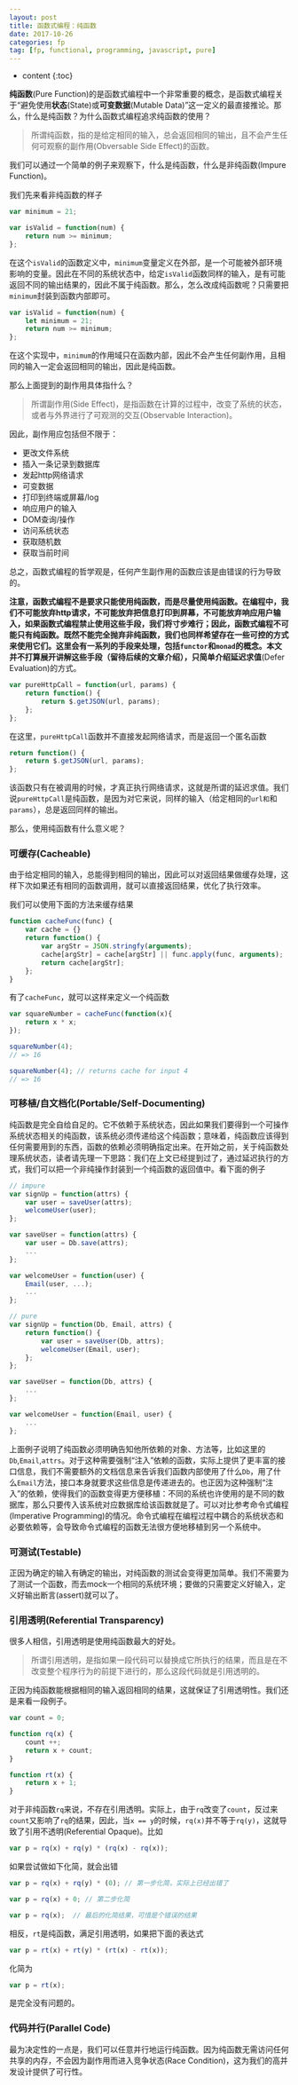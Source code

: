 ```yaml
---
layout: post
title: 函数式编程：纯函数
date: 2017-10-26
categories: fp
tag: [fp, functional, programming, javascript, pure]
---
```

* content
{:toc}

**纯函数**(Pure Function)的是函数式编程中一个非常重要的概念，是函数式编程关于“避免使用**状态**(State)或**可变数据**(Mutable Data)”这一定义的最直接推论。那么，什么是纯函数？为什么函数式编程追求纯函数的使用？


>所谓纯函数，指的是给定相同的输入，总会返回相同的输出，且不会产生任何可观察的副作用(Obversable Side Effect)的函数。

我们可以通过一个简单的例子来观察下，什么是纯函数，什么是非纯函数(Impure Function)。

我们先来看非纯函数的样子

```javascript
var minimum = 21;

var isValid = function(num) {
	return num >= minimum;
};
```
在这个```isValid```的函数定义中，```minimum```变量定义在外部，是一个可能被外部环境影响的变量。因此在不同的系统状态中，给定```isValid```函数同样的输入，是有可能返回不同的输出结果的，因此不属于纯函数。那么，怎么改成纯函数呢？只需要把```minimum```封装到函数内部即可。

```javascript
var isValid = function(num) {
	let minimum = 21;
	return num >= minimum;
};
```
在这个实现中，```minimum```的作用域只在函数内部，因此不会产生任何副作用，且相同的输入一定会返回相同的输出，因此是纯函数。

那么上面提到的副作用具体指什么？

>所谓副作用(Side Effect)，是指函数在计算的过程中，改变了系统的状态，或者与外界进行了可观测的交互(Observable Interaction)。

因此，副作用应包括但不限于：
- 更改文件系统
- 插入一条记录到数据库
- 发起http网络请求
- 可变数据
- 打印到终端或屏幕/log
- 响应用户的输入
- DOM查询/操作
- 访问系统状态
- 获取随机数
- 获取当前时间

总之，函数式编程的哲学观是，任何产生副作用的函数应该是由错误的行为导致的。

**注意，函数式编程不是要求只能使用纯函数，而是尽量使用纯函数。**在编程中，我们不可能放弃http请求，不可能放弃把信息打印到屏幕，不可能放弃响应用户输入，如果函数式编程禁止使用这些手段，我们将寸步难行；因此，函数式编程不可能只有纯函数。**既然不能完全抛弃非纯函数，我们也同样希望存在一些可控的方式来使用它们**。这里会有一系列的手段来处理，包括```functor```和```monad```的概念。本文并不打算展开讲解这些手段（留待后续的文章介绍），只简单介绍**延迟求值**(Defer Evaluation)的方式。

```javascript
var pureHttpCall = function(url, params) {
	return function() {
		return $.getJSON(url, params);
	};
};
```
在这里，```pureHttpCall```函数并不直接发起网络请求，而是返回一个匿名函数

```javascript
return function() {
	return $.getJSON(url, params);
};
```
该函数只有在被调用的时候，才真正执行网络请求，这就是所谓的延迟求值。我们说```pureHttpCall```是纯函数，是因为对它来说，同样的输入（给定相同的```url和```和```params```），总是返回同样的输出。

那么，使用纯函数有什么意义呢？

### 可缓存(Cacheable)
由于给定相同的输入，总能得到相同的输出，因此可以对返回结果做缓存处理，这样下次如果还有相同的函数调用，就可以直接返回结果，优化了执行效率。

我们可以使用下面的方法来缓存结果

```javascript
function cacheFunc(func) {
	var cache = {}
	return function() {
		var argStr = JSON.stringfy(arguments);
		cache[argStr] = cache[argStr] || func.apply(func, arguments);
		return cache[argStr];
	};
}
```

有了```cacheFunc```，就可以这样来定义一个纯函数

```javascript
var squareNumber = cacheFunc(function(x){
	return x * x;
});

squareNumber(4);
// => 16

squareNumber(4); // returns cache for input 4
// => 16
```

### 可移植/自文档化(Portable/Self-Documenting)
纯函数是完全自给自足的。它不依赖于系统状态，因此如果我们要得到一个可操作系统状态相关的纯函数，该系统必须传递给这个纯函数；意味着，纯函数应该得到任何需要用到的东西，函数的依赖必须明确指定出来。在开始之前，关于纯函数处理系统状态，读者请先理一下思路：我们在上文已经提到过了，通过延迟执行的方式，我们可以把一个非纯操作封装到一个纯函数的返回值中。看下面的例子

```javascript
// impure
var signUp = function(attrs) {
	var user = saveUser(attrs);
	welcomeUser(user);
};

var saveUser = function(attrs) {
	var user = Db.save(attrs);
	...
};

var welcomeUser = function(user) {
	Email(user, ...);
	...
};
```

```javascript
// pure
var signUp = function(Db, Email, attrs) {
	return function() {
		var user = saveUser(Db, attrs);
		welcomeUser(Email, user);
	};
};

var saveUser = function(Db, attrs) {
	...
};

var welcomeUser = function(Email, user) {
	...
};
```
上面例子说明了纯函数必须明确告知他所依赖的对象、方法等，比如这里的```Db```,```Email```,```attrs```。对于这种需要强制“注入”依赖的函数，实际上提供了更丰富的接口信息，我们不需要额外的文档信息来告诉我们函数内部使用了什么```Db```，用了什么```Email```方法，接口本身就要求这些信息是传递进去的。也正因为这种强制“注入”的依赖，使得我们的函数变得更方便移植：不同的系统也许使用的是不同的数据库，那么只要传入该系统对应数据库给该函数就是了。可以对比参考命令式编程(Imperative Programming)的情况。命令式编程在编程过程中耦合的系统状态和必要依赖等，会导致命令式编程的函数无法很方便地移植到另一个系统中。

### 可测试(Testable)
正因为确定的输入有确定的输出，对纯函数的测试会变得更加简单。我们不需要为了测试一个函数，而去mock一个相同的系统环境；要做的只需要定义好输入，定义好输出断言(assert)就可以了。

### 引用透明(Referential Transparency)
很多人相信，引用透明是使用纯函数最大的好处。
>所谓引用透明，是指如果一段代码可以替换成它所执行的结果，而且是在不改变整个程序行为的前提下进行的，那么这段代码就是引用透明的。

正因为纯函数能根据相同的输入返回相同的结果，这就保证了引用透明性。我们还是来看一段例子。

```javascript
var count = 0;

function rq(x) {
	count ++;
	return x + count;
}

function rt(x) {
	return x + 1;
}
```

对于非纯函数```rq```来说，不存在引用透明。实际上，由于```rq```改变了```count```，反过来```count```又影响了```rq```的结果，因此，当```x == y```的时候，```rq(x)```并不等于```rq(y)```，这就导致了引用不透明(Referential Opaque)。比如
```javascript
var p = rq(x) + rq(y) * (rq(x) - rq(x));
```
如果尝试做如下化简，就会出错

```javascript
var p = rq(x) + rq(y) * (0); // 第一步化简，实际上已经出错了

var p = rq(x) + 0; // 第二步化简

var p = rq(x);  // 最后的化简结果，可惜是个错误的结果
```
相反，```rt```是纯函数，满足引用透明，如果把下面的表达式

```javascript
var p = rt(x) + rt(y) * (rt(x) - rt(x));
```

化简为
```javascript
var p = rt(x);
```
是完全没有问题的。

### 代码并行(Parallel Code)
最为决定性的一点是，我们可以任意并行地运行纯函数。因为纯函数无需访问任何共享的内存，不会因为副作用而进入竞争状态(Race Condition)，这为我们的高并发设计提供了可行性。


